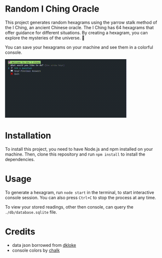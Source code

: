 # Random I Ching Oracle

This project generates random hexagrams using the yarrow stalk method of the I Ching, an ancient Chinese oracle. The I Ching has 64 hexagrams that offer guidance for different situations. By creating a hexagram, you can explore the mysteries of the universe. 👻

You can save your hexagrams on your machine and see them in a colorful console.

![playground](./temp//demo.gif)

# Installation

To install this project, you need to have Node.js and npm installed on your machine. Then, clone this repository and run `npm install` to install the dependencies.

# Usage

To generate a hexagram, run `node start` in the terminal, to start interactive console session. You can also press `Ctrl+C` to stop the process at any time.

To view your stored readings, other then console, can query the `./db/database.sqlite` file.

# Credits

* data json borrowed from [dkloke](https://github.com/dkloke/I-Ching-ref/tree/master)
* console colors by [chalk](https://www.npmjs.com/package/chalk)
